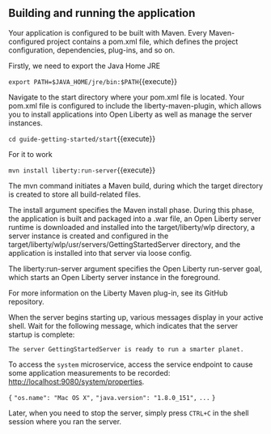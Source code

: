 ## Building and running the application

Your application is configured to be built with Maven. Every Maven-configured project contains a pom.xml file, which defines the project configuration, dependencies, plug-ins, and so on.

Firstly, we need to export the Java Home JRE

`export PATH=$JAVA_HOME/jre/bin:$PATH`{{execute}}

Navigate to the start directory where your pom.xml file is located. Your pom.xml file is configured to include the liberty-maven-plugin, which allows you to install applications into Open Liberty as well as manage the server instances.

`cd guide-getting-started/start`{{execute}}

For it to work 

`mvn install liberty:run-server`{{execute}}

The mvn command initiates a Maven build, during which the target directory is created to store all build-related files.

The install argument specifies the Maven install phase. During this phase, the application is built and packaged into a .war file, an Open Liberty server runtime is downloaded and installed into the target/liberty/wlp directory, a server instance is created and configured in the target/liberty/wlp/usr/servers/GettingStartedServer directory, and the application is installed into that server via loose config.

The liberty:run-server argument specifies the Open Liberty run-server goal, which starts an Open Liberty server instance in the foreground.

For more information on the Liberty Maven plug-in, see its GitHub repository.

When the server begins starting up, various messages display in your active shell. Wait for the following message, which indicates that the server startup is complete:

`The server GettingStartedServer is ready to run a smarter planet.`

To access the `system` microservice, access the service endpoint to cause some application measurements to be recorded: <a href="https://[[HOST_SUBDOMAIN]]-9080-[[KATACODA_HOST]].environments.katacoda.com/system/properties"> http://localhost:9080/system/properties</a>.


`{`
    `"os.name": "Mac OS X",`
    `"java.version": "1.8.0_151",`
    `...`
`}`


 Later, when you need to stop the server, simply press `CTRL+C` in the shell session where you ran the server.




